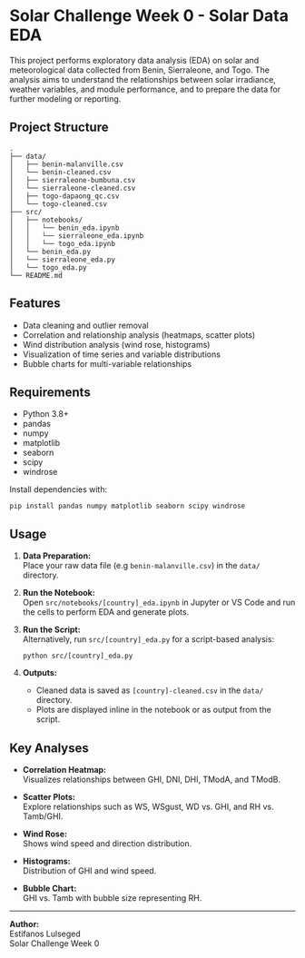 # Solar Challenge Week 0 - Solar Data EDA

This project performs exploratory data analysis (EDA) on solar and meteorological data collected from Benin, Sierraleone, and Togo. The analysis aims to understand the relationships between solar irradiance, weather variables, and module performance, and to prepare the data for further modeling or reporting.

## Project Structure

```
.
├── data/
│   ├── benin-malanville.csv
│   └── benin-cleaned.csv
│   ├── sierraleone-bumbuna.csv
│   └── sierraleone-cleaned.csv
│   ├── togo-dapaong_qc.csv
│   └── togo-cleaned.csv
├── src/
│   ├── notebooks/
│   │   └── benin_eda.ipynb
│   │   └── sierraleone_eda.ipynb
│   │   └── togo_eda.ipynb
│   └── benin_eda.py
│   └── sierraleone_eda.py
│   └── togo_eda.py
└── README.md
```

## Features

- Data cleaning and outlier removal
- Correlation and relationship analysis (heatmaps, scatter plots)
- Wind distribution analysis (wind rose, histograms)
- Visualization of time series and variable distributions
- Bubble charts for multi-variable relationships

## Requirements

- Python 3.8+
- pandas
- numpy
- matplotlib
- seaborn
- scipy
- windrose

Install dependencies with:
```
pip install pandas numpy matplotlib seaborn scipy windrose
```

## Usage

1. **Data Preparation:**  
   Place your raw data file (e.g `benin-malanville.csv`) in the `data/` directory.

2. **Run the Notebook:**  
   Open `src/notebooks/[country]_eda.ipynb` in Jupyter or VS Code and run the cells to perform EDA and generate plots.

3. **Run the Script:**  
   Alternatively, run `src/[country]_eda.py` for a script-based analysis:
   ```
   python src/[country]_eda.py
   ```

4. **Outputs:**  
   - Cleaned data is saved as `[country]-cleaned.csv` in the `data/` directory.
   - Plots are displayed inline in the notebook or as output from the script.

## Key Analyses

- **Correlation Heatmap:**  
  Visualizes relationships between GHI, DNI, DHI, TModA, and TModB.

- **Scatter Plots:**  
  Explore relationships such as WS, WSgust, WD vs. GHI, and RH vs. Tamb/GHI.

- **Wind Rose:**  
  Shows wind speed and direction distribution.

- **Histograms:**  
  Distribution of GHI and wind speed.

- **Bubble Chart:**  
  GHI vs. Tamb with bubble size representing RH.

---

**Author:**  
Estifanos Lulseged  
Solar Challenge Week 0
